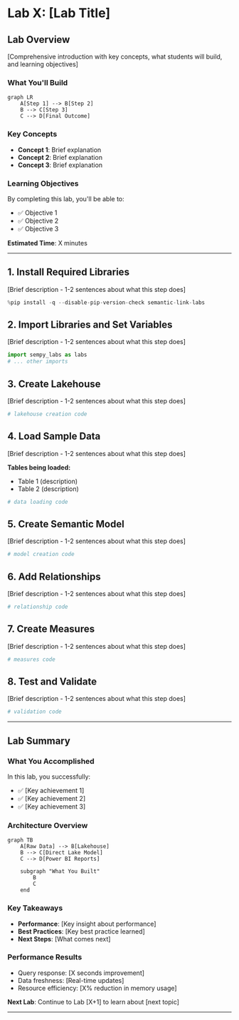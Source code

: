 # Lab X: [Lab Title]

## Lab Overview

[Comprehensive introduction with key concepts, what students will build, and learning objectives]

### What You'll Build
```mermaid
graph LR
    A[Step 1] --> B[Step 2]
    B --> C[Step 3] 
    C --> D[Final Outcome]
```

### Key Concepts
- **Concept 1**: Brief explanation
- **Concept 2**: Brief explanation  
- **Concept 3**: Brief explanation

### Learning Objectives
By completing this lab, you'll be able to:
- ✅ Objective 1
- ✅ Objective 2
- ✅ Objective 3

**Estimated Time**: X minutes

---

## 1. Install Required Libraries
[Brief description - 1-2 sentences about what this step does]

```python
%pip install -q --disable-pip-version-check semantic-link-labs
```

## 2. Import Libraries and Set Variables  
[Brief description - 1-2 sentences about what this step does]

```python
import sempy_labs as labs
# ... other imports
```

## 3. Create Lakehouse
[Brief description - 1-2 sentences about what this step does]

```python
# lakehouse creation code
```

## 4. Load Sample Data
[Brief description - 1-2 sentences about what this step does]

**Tables being loaded:**
- Table 1 (description)
- Table 2 (description)

```python
# data loading code
```

## 5. Create Semantic Model
[Brief description - 1-2 sentences about what this step does]

```python
# model creation code
```

## 6. Add Relationships
[Brief description - 1-2 sentences about what this step does]

```python
# relationship code
```

## 7. Create Measures
[Brief description - 1-2 sentences about what this step does]

```python
# measures code
```

## 8. Test and Validate
[Brief description - 1-2 sentences about what this step does]

```python
# validation code
```

---

## Lab Summary

### What You Accomplished
In this lab, you successfully:
- ✅ [Key achievement 1]
- ✅ [Key achievement 2] 
- ✅ [Key achievement 3]

### Architecture Overview
```mermaid
graph TB
    A[Raw Data] --> B[Lakehouse]
    B --> C[Direct Lake Model]
    C --> D[Power BI Reports]
    
    subgraph "What You Built"
        B
        C
    end
```

### Key Takeaways
- **Performance**: [Key insight about performance]
- **Best Practices**: [Key best practice learned]
- **Next Steps**: [What comes next]

### Performance Results
- Query response: [X seconds improvement]
- Data freshness: [Real-time updates]
- Resource efficiency: [X% reduction in memory usage]

**Next Lab**: Continue to Lab [X+1] to learn about [next topic]

---
